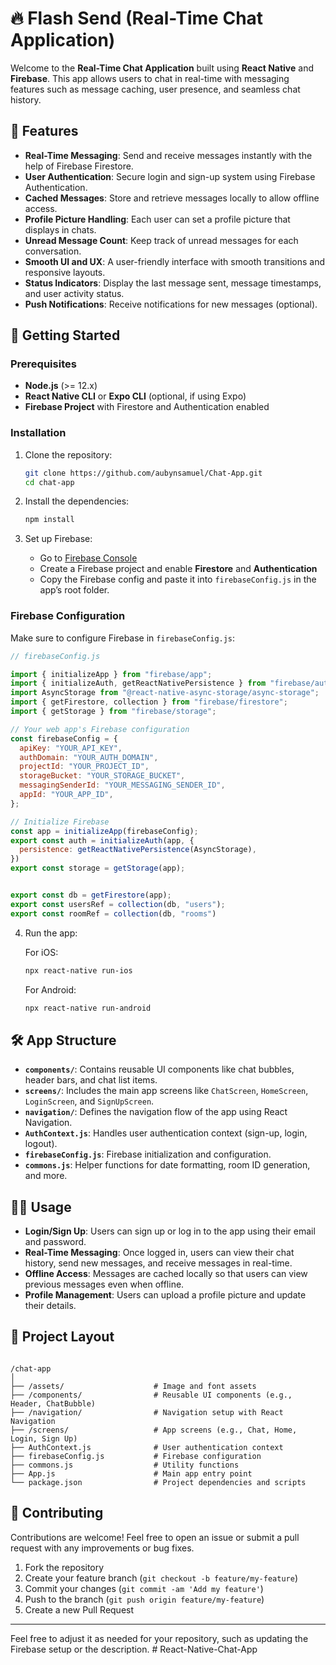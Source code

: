 
# 🔥 Flash Send (Real-Time Chat Application)


Welcome to the **Real-Time Chat Application** built using **React Native** and **Firebase**. This app allows users to chat in real-time with messaging features such as message caching, user presence, and seamless chat history.


## 📱 Features


- **Real-Time Messaging**: Send and receive messages instantly with the help of Firebase Firestore.
- **User Authentication**: Secure login and sign-up system using Firebase Authentication.
- **Cached Messages**: Store and retrieve messages locally to allow offline access.
- **Profile Picture Handling**: Each user can set a profile picture that displays in chats.
- **Unread Message Count**: Keep track of unread messages for each conversation.
- **Smooth UI and UX**: A user-friendly interface with smooth transitions and responsive layouts.
- **Status Indicators**: Display the last message sent, message timestamps, and user activity status.
- **Push Notifications**: Receive notifications for new messages (optional).


## 🚀 Getting Started


### Prerequisites


- **Node.js** (>= 12.x)
- **React Native CLI** or **Expo CLI** (optional, if using Expo)
- **Firebase Project** with Firestore and Authentication enabled


### Installation


1. Clone the repository:

   ```bash
   git clone https://github.com/aubynsamuel/Chat-App.git
   cd chat-app
   ```

2. Install the dependencies:

   ```bash
   npm install
   ```


3. Set up Firebase:

   - Go to [Firebase Console](https://console.firebase.google.com/)
   - Create a Firebase project and enable **Firestore** and **Authentication**
   - Copy the Firebase config and paste it into `firebaseConfig.js` in the app’s root folder.
  
  
### Firebase Configuration


Make sure to configure Firebase in `firebaseConfig.js`:


```js
// firebaseConfig.js

import { initializeApp } from "firebase/app";
import { initializeAuth, getReactNativePersistence } from "firebase/auth";
import AsyncStorage from "@react-native-async-storage/async-storage";
import { getFirestore, collection } from "firebase/firestore";
import { getStorage } from "firebase/storage";

// Your web app's Firebase configuration
const firebaseConfig = {
  apiKey: "YOUR_API_KEY",
  authDomain: "YOUR_AUTH_DOMAIN",
  projectId: "YOUR_PROJECT_ID",
  storageBucket: "YOUR_STORAGE_BUCKET",
  messagingSenderId: "YOUR_MESSAGING_SENDER_ID",
  appId: "YOUR_APP_ID",
};

// Initialize Firebase
const app = initializeApp(firebaseConfig);
export const auth = initializeAuth(app, {
  persistence: getReactNativePersistence(AsyncStorage),
})
export const storage = getStorage(app);


export const db = getFirestore(app);
export const usersRef = collection(db, "users");
export const roomRef = collection(db, "rooms")
```


4. Run the app:

   For iOS:

   ```bash
   npx react-native run-ios
   ```

   For Android:

   ```bash
   npx react-native run-android
   ```


## 🛠️ App Structure

- **`components/`**: Contains reusable UI components like chat bubbles, header bars, and chat list items.
- **`screens/`**: Includes the main app screens like `ChatScreen`, `HomeScreen`, `LoginScreen`, and `SignUpScreen`.
- **`navigation/`**: Defines the navigation flow of the app using React Navigation.
- **`AuthContext.js`**: Handles user authentication context (sign-up, login, logout).
- **`firebaseConfig.js`**: Firebase initialization and configuration.
- **`commons.js`**: Helper functions for date formatting, room ID generation, and more.

## 🧑‍💻 Usage

- **Login/Sign Up**: Users can sign up or log in to the app using their email and password.
- **Real-Time Messaging**: Once logged in, users can view their chat history, send new messages, and receive messages in real-time.
- **Offline Access**: Messages are cached locally so that users can view previous messages even when offline.
- **Profile Management**: Users can upload a profile picture and update their details.


## 📂 Project Layout
```

/chat-app
│
├── /assets/                    # Image and font assets
├── /components/                # Reusable UI components (e.g., Header, ChatBubble)
├── /navigation/                # Navigation setup with React Navigation
├── /screens/                   # App screens (e.g., Chat, Home, Login, Sign Up)
├── AuthContext.js              # User authentication context
├── firebaseConfig.js           # Firebase configuration
├── commons.js                  # Utility functions
├── App.js                      # Main app entry point
└── package.json                # Project dependencies and scripts
```


## 🤝 Contributing

Contributions are welcome! Feel free to open an issue or submit a pull request with any improvements or bug fixes.

1. Fork the repository
2. Create your feature branch (`git checkout -b feature/my-feature`)
3. Commit your changes (`git commit -am 'Add my feature'`)
4. Push to the branch (`git push origin feature/my-feature`)
5. Create a new Pull Request

---

Feel free to adjust it as needed for your repository, such as updating the Firebase setup or the description.
#   R e a c t - N a t i v e - C h a t - A p p  
 